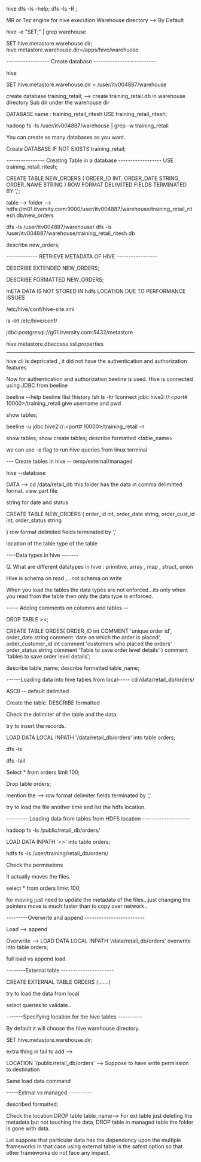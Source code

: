 hive
dfs -ls -help;
dfs -ls -R ;

MR or Tez engine for hive execution
Warehouse directory --> By Default

hive -e "SET;" | grep warehouse

SET hive.metastore.warehouse.dir;
hive.metastore.warehouse.dir=/apps/hive/warehuose


------------------ Create database --------------------------

hive 

SET hive.metastore.warehouse.dir = /user/itv004887/warehouse

create database training_retail; --> create training_retail.db in warehouse directory
Sub dir under the warehouse dir

DATABASE name : training_retail_ritesh
USE training_retail_ritesh;



hadoop fs -ls /user/itv004887/warehouse | grep -w training_retail

You can create as many databases as you want.

Create DATABASE IF NOT EXISTS training_retail;


---------------- Creating Table in a database ------------------
USE training_retail_ritesh;

CREATE TABLE NEW_ORDERS
(
	ORDER_ID INT,
	ORDER_DATE STRING,
	ORDER_NAME STRING
)
ROW FORMAT DELIMITED FIELDS TERMINATED BY ',';

table --> folder -->
hdfs://m01.itversity.com:9000/user/itv004887/warehouse/training_retail_ritesh.db/new_orders

dfs -ls /user/itv004887/warehouse/
dfs -ls /user/itv004887/warehouse/training_retail_ritesh.db

describe new_orders;

------------- RETRIEVE METADATA OF HIVE -----------------

DESCRIBE EXTENDED NEW_ORDERS;

DESCRIBE FORMATTED NEW_ORDERS;


mETA DATA IS NOT STORED IN hdfs LOCATION DUE TO PERFORMANCE ISSUES

/etc/hive/conf/hive-site.xml 

ls -lrt /etc/hive/conf/

jdbc:postgresql://g01.itversity.com:5432/metastore

hive.metastore.dbaccess.ssl.properties


-----------
hive cli is depricated , it did not have the authentication and authorization features

Now for authentication and authorization beeline is used.
Hive is connected using JDBC from beeline


beeline --help
beeline
!list
!history
!sh ls -ltr
!connect jdbc:hive2://<hostname>:<port# 10000>/training_retail
give username and pwd 

show tables;

beeline -u jdbc:hive2://<hostname>:<port# 10000>/training_retail
-n <user>

show tables;
show create tables;
describe formatted <table_name>

we can use -e flag to run hive queries from linux terminal



--- Create tables in hive --
temp/external/managed

hive --database <database name>

DATA --> cd /data/retail_db
this folder has the data in comma delimitted format.
view part file

string for date and status

CREATE TABLE NEW_ORDERS
(
		order_id int,
		order_date string,
		order_cust_id int,
		order_status string

)
row format delimited fields terminated by ','

location of the table 
type of the table

----Data types in hive -------

Q. What are different datatypes in hive :
primitive, array , map , struct, union

Hive is schema on read ,...not schema on write

When you load the tables the data types are not enforced...its only when you read from the 
table then only the data type is enforced.

----- Adding comments on columns and tables --

DROP TABLE ><;

CREATE TABLE ORDES(
	ORDER_ID int COMMENT 'unique order id',
	order_date string comment 'date on which the order is placed',
	order_customer_id int comment 'customers who placed the orders'
	order_status string comment 'Table to save order level details'
) comment 'tables  to save order level details';

describe table_name;
describe formatted table_name;



------Loading data into hive tables from local-----
cd /data/retail_db/orders/

ASCII -- default delimited

Create the table.
DESCRIBE formatted <table>

Check the delimiter of the table and the data.

try to insert the records.


LOAD DATA LOCAL INPATH '/data/retail_db/orders' into table orders;

dfs -ls <hdfs location>

dfs -tail <full path >

Select * from orders limit 100;


Drop table orders;

mention the --> row format delimiter fields terminated by ','

try to load the file another time and list the hdfs location.


--------- Loading data from tables from HDFS location --------------------

hadoop fs -ls /public/retail_db/orders/


LOAD DATA INPATH '<>' into table orders;

hdfs fs -ls /user/training/retail_db/orders/

Check the permissions

It actually moves the files.

select * from orders limkt 100;

for moving just need to update the metadata of the files...just changing the pointers
move is much faster than to copy over network..

---------Overwrite and append -------------------------

Load  --> append

Overwrite -->
LOAD DATA LOCAL INPATH '/data/retail_db/orders' overwrite into table orders;

full load vs append load.


--------External table ----------------------


CREATE EXTERNAL TABLE ORDERS (.......)

try to load the data from local

select queries to validate..


-------Specifying location for the hive tables ----------

By default it will choose the hive warehouse directory.

SET hive.metastore.warehouse.dir;

extra thing in tail to add  -->

LOCATION '/public/retail_db/orders' 
--> Suppose to have write permission to destination

Same load data command


-----Extrnal vs managed ----------

described formatted;

Check the location
DROP table table_name--> For ext table just deleting the metadata but not touching the data,
DROP table in managed table the folder is gone with data.

Let suppose that particular data has the dependency upon the multiple frameworks
In that case using external table is the safest option so that other frameworks
do not face any impact.





















